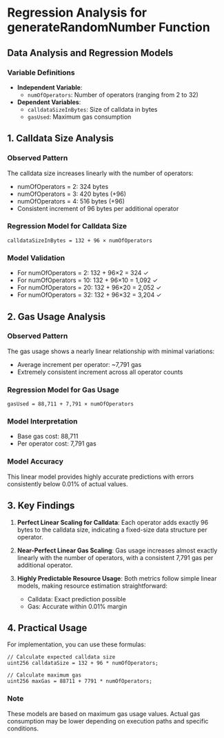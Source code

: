 # Regression Analysis for generateRandomNumber Function

## Data Analysis and Regression Models

### Variable Definitions

- **Independent Variable**:
  - `numOfOperators`: Number of operators (ranging from 2 to 32)
- **Dependent Variables**:
  - `calldataSizeInBytes`: Size of calldata in bytes
  - `gasUsed`: Maximum gas consumption

## 1. Calldata Size Analysis

### Observed Pattern

The calldata size increases linearly with the number of operators:

- numOfOperators = 2: 324 bytes
- numOfOperators = 3: 420 bytes (+96)
- numOfOperators = 4: 516 bytes (+96)
- Consistent increment of 96 bytes per additional operator

### Regression Model for Calldata Size

```
calldataSizeInBytes = 132 + 96 × numOfOperators
```

### Model Validation

- For numOfOperators = 2: 132 + 96×2 = 324 ✓
- For numOfOperators = 10: 132 + 96×10 = 1,092 ✓
- For numOfOperators = 20: 132 + 96×20 = 2,052 ✓
- For numOfOperators = 32: 132 + 96×32 = 3,204 ✓

## 2. Gas Usage Analysis

### Observed Pattern

The gas usage shows a nearly linear relationship with minimal variations:

- Average increment per operator: ~7,791 gas
- Extremely consistent increment across all operator counts

### Regression Model for Gas Usage

```
gasUsed = 88,711 + 7,791 × numOfOperators
```

### Model Interpretation

- Base gas cost: 88,711
- Per operator cost: 7,791 gas

### Model Accuracy

This linear model provides highly accurate predictions with errors consistently below 0.01% of actual values.

## 3. Key Findings

1. **Perfect Linear Scaling for Calldata**: Each operator adds exactly 96 bytes to the calldata size, indicating a fixed-size data structure per operator.

2. **Near-Perfect Linear Gas Scaling**: Gas usage increases almost exactly linearly with the number of operators, with a consistent 7,791 gas per additional operator.

3. **Highly Predictable Resource Usage**: Both metrics follow simple linear models, making resource estimation straightforward:
   - Calldata: Exact prediction possible
   - Gas: Accurate within 0.01% margin

## 4. Practical Usage

For implementation, you can use these formulas:

```solidity
// Calculate expected calldata size
uint256 calldataSize = 132 + 96 * numOfOperators;

// Calculate maximum gas
uint256 maxGas = 88711 + 7791 * numOfOperators;
```

### Note

These models are based on maximum gas usage values. Actual gas consumption may be lower depending on execution paths and specific conditions.
